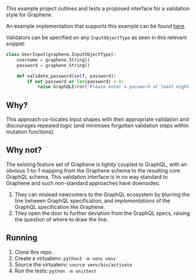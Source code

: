 This example project outlines and tests a proposed interface for a validation style for Graphene.

An example implementation that supports this example can be found [here](https://github.com/dangerfarms/graphene).

Validators can be specified on any `InputObjectType` as seen in this relevant snippet:

```python
class UserInput(graphene.InputObjectType):
    username = graphene.String()
    password = graphene.String()

    def validate_password(self, password):
        if not password or len(password) < 8:
            raise GraphQLError('Please enter a password at least eight characters long')
```

## Why?

This approach co-locates input shapes with their appropriate validation and discourages repeated logic
(and minimises forgotten validation steps within mutation functions).

## Why not?

The existing feature set of Graphene is tightly coupled to GraphQL, with an obvious 1-to-1 mapping from the Graphene schema to the resulting core GraphQL schema.
This validation interface is in no way standard to Graphene and such non-standard approaches have downsides:
1. They can mislead newcomers to the GraphQL ecosystem by blurring the line between GraphQL specification, and _implementations_ of the GraphQL specification like Graphene.
2. They open the door to further deviation from the GraphQL specs, raising the question of where to draw the line.

## Running

1. Clone this repo.
2. Create a virtualenv: `python3 -m venv venv`
3. Source the virtualenv: `source venv/bin/activate`
4. Run the tests: `python -m unittest`
